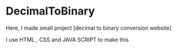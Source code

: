 # DecimalToBinary
Here, I made small project [decimal to binary conversion website]

I use HTML , CSS and JAVA SCRIPT to make this
